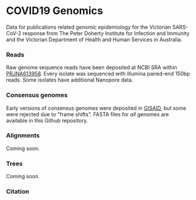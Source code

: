 # COVID19 Genomics 

Data for publications related genomic epidemiology 
for the Victorian SARS-CoV-2 response from
The Peter Doherty Institute for Infection and Immunity
and the Victorian Department of Health and Human Services
in Australia.

### Reads

Raw genome sequence reads have been deposited at NCBI SRA within 
[PRJNA613958](https://www.ncbi.nlm.nih.gov/bioproject/PRJNA613958).
Every isolate was sequenced with Illumina paired-end 150bp reads.
Some isolates have additional Nanopore data.

### Consensus genomes

Early versions of consensus genomes were deposited in 
[GISAID](https://www.gisaid.org/),
but some were rejected due to "frame shifts". FASTA files
for _all_ genomes are available in this Github repository.

### Alignments

Coming soon.

### Trees

Coming soon.

### Citation

